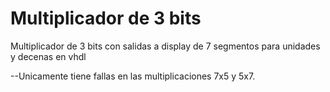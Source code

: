 # Multiplicador de 3 bits
Multiplicador de 3 bits con salidas a display de 7 segmentos para unidades y decenas en vhdl

--Unicamente tiene fallas en las multiplicaciones 7x5 y 5x7.
